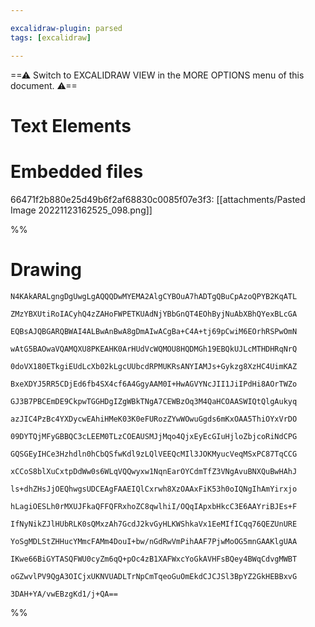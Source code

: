 ```yaml
---

excalidraw-plugin: parsed
tags: [excalidraw]

---
```

==⚠  Switch to EXCALIDRAW VIEW in the MORE OPTIONS menu of this document. ⚠==


# Text Elements

# Embedded files
66471f2b880e25d49b6f2af68830c0085f07e3f3: [[attachments/Pasted Image 20221123162525_098.png]]

%%
# Drawing
```compressed-json
N4KAkARALgngDgUwgLgAQQQDwMYEMA2AlgCYBOuA7hADTgQBuCpAzoQPYB2KqATL

ZMzYBXUtiRoIACyhQ4zZAHoFWPETKUAdNjYBbGnQT4EOhByjNuAbXBhQYexBLcGA

EQBsAJQBGARQBWAI4ALBwAnBwA8gDmAIwACgBa+C4A+tj69pCwiM6EOrhRSPwOmN

wAtG5BAOwaVQAMQXU8PKEAHK0ArHUdVcWQMOU8HQDMGh19EBQkUJLcMTHDHRqNrQ

0doVX180ETkgiEUdLcXb02kLgcUUbcdRPMUKRsANYIAMJs+Gykzg8XzHC4UimKAZ

BxeXDYJ5RR5CDjEd6fb4SX4cf6A4GgyAAM0I+HwAGVYNcJII1JiIPdHi8AOrTWZo

GJ3B7PBCEmDE9CkpwTGGHDgIZgWBkTNgA7CEWBzOq3M4QaHCOAASWIQtQlgAukyq

azJIC4PzBc4YXDycwEAhiHMeK03K0eFURozZYwWOwuGgds6mKxOAA5ThiOYxVrDO

09DYTQjMFyGBBQC3cLEEM0TLzCOEAUSMJjMqo4QjxEyEcGIuHjloZbjcoRiNdCPG

GQSGEyIHCe3Hzhdln0hCbQSfwKdl9zLQlVEEQcMIl3JOKMyucVeqMSxPC87TqCCG

xCCoS8blXuCxtpDdWw0s6WLqVQQwyxw1NqnEarOYCdmTfZ3VNgAvuBNXQuBwHAhJ

ls+dhZHsJjOEQhwgsUDCEAgFAAEIQlCxrwh8XzOAAxFiK53h0oIQNgIhAmYirxjo

hLagiOESLh0rMXUJFkaQFFQFRxhoZC8qwlhiI/OQqIApxbHkcC3E6AAYriBJEs+F

IfNyNikZJlHUbRLK0sQMxzAh7GcdJ2kvGyHLKWShkaVx1EeMIfICqq76QEZUnURE

YoSgMDLStZHHucYMmcFAMm4DouI+bw/nGdRwVmPihAAF7PjwMoOG5mnGAAKlgUAA

IKwe66BiGYTASQFWU0cyZm6qQ+pOc4zB1XAFWxcYoGkAVHFsBQey4BWqCdvgMWBT

oGZwvlPV9QgA3OICjxUKNVUADLTrNpCmTqeoGuOmEkdCJCJSl3BpYZ2GkHEBBxvG

3DAH+YA/vwEBzgKd1/j+QA==
```
%%